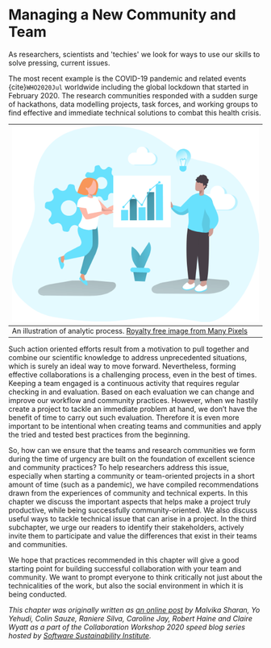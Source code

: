 # Managing a New Community and Team

As researchers, scientists and 'techies' we look for ways to use our skills to solve pressing, current issues.

The most recent example is the COVID-19 pandemic and related events {cite}`WHO2020Jul` worldwide including the global lockdown that started in February 2020.
The research communities responded with a sudden surge of hackathons, data modelling projects, task forces, and working groups to find effective and immediate technical solutions to combat this health crisis.

| ![An illustration of 2 people who are working together and discussing a data chart](../figures/new-community.png) |
|-----------------------------------|
|An illustration of analytic process. [Royalty free image from Many Pixels](https://www.manypixels.co/gallery/)|

Such action oriented efforts result from a motivation to pull together and combine our scientific knowledge to address unprecedented situations, which is surely an ideal way to move forward.
Nevertheless, forming effective collaborations is a challenging process, even in the best of times.
Keeping a team engaged is a continuous activity that requires regular checking in and evaluation.
Based on each evaluation we can change and improve our workflow and community practices.
However, when we hastily create a project to tackle an immediate problem at hand, we don’t have the benefit of time to carry out such evaluation.
Therefore it is even more important to be intentional when creating teams and communities and apply the tried and tested best practices from the beginning.

So, how can we ensure that the teams and research communities we form during the time of urgency are built on the foundation of excellent science and community practices?
To help researchers address this issue, especially when starting a community or team-oriented projects in a short amount of time (such as a pandemic), we have compiled recommendations drawn from the experiences of community and technical experts.
In this chapter we discuss the important aspects that helps make a project truly productive, while being successfully community-oriented.
We also discuss useful ways to tackle technical issue that can arise in a project.
In the third subchapter, we urge our readers to identify their stakeholders, actively invite them to participate and value the differences that exist in their teams and communities.

We hope that practices recommended in this chapter will give a good starting point for building successful collaboration with your team and community.
We want to prompt everyone to think critically not just about the technicalities of the work, but also the social environment in which it is being conducted.

*This chapter was originally written as [an online post](https://www.software.ac.uk/blog/2020-05-26-cw20-speed-blog-bootstrapping-development-team-during-time-crisis) by Malvika Sharan, Yo Yehudi, Colin Sauze, Raniere Silva, Caroline Jay, Robert Haine and Claire Wyatt as a part of the Collaboration Workshop 2020 speed blog series hosted by [Software Sustainability Institute](software.ac.uk/).*
